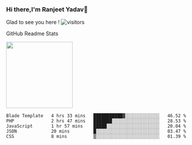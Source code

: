 ### Hi there,I'm Ranjeet Yadav👋

Glad to see you here ! ![visitors](https://visitor-badge.glitch.me/badge?page_id=${ranjeetproject}.${ranjeetproject.repo.id}) 

GitHub Readme Stats 

<img height="180em" src="https://github-readme-stats.vercel.app/api?username=ranjeetproject&show_icons=true&hide_border=true&&count_private=true&include_all_commits=true" />

<!--START_SECTION:waka-->
```text
Blade Template   4 hrs 33 mins   ███████████▓░░░░░░░░░░░░░   46.52 % 
PHP              2 hrs 47 mins   ███████░░░░░░░░░░░░░░░░░░   28.53 % 
JavaScript       1 hr 57 mins    █████░░░░░░░░░░░░░░░░░░░░   20.04 % 
JSON             20 mins         █░░░░░░░░░░░░░░░░░░░░░░░░   03.47 % 
CSS              8 mins          ▒░░░░░░░░░░░░░░░░░░░░░░░░   01.39 % 
```
<!--END_SECTION:waka-->
